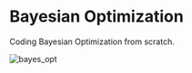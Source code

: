 # Bayesian Optimization
Coding Bayesian Optimization from scratch.

![bayes_opt](https://github.com/advafaeian/bayesian-optimization/blob/main/bayes_opt.gif)
